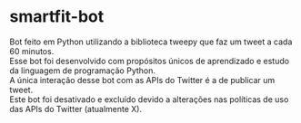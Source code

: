 # smartfit-bot

Bot feito em Python utilizando a biblioteca tweepy que faz um tweet a cada 60 minutos. <br> Esse bot foi desenvolvido com propósitos únicos de aprendizado e estudo da linguagem de programação Python. <br> A única interação desse bot com as APIs do Twitter é a de publicar um tweet. <br> Este bot foi desativado e excluído devido a alterações nas políticas de uso das APIs do Twitter (atualmente X).

